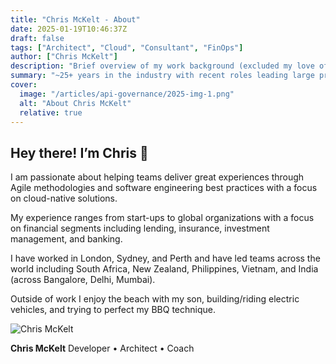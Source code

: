 ```yaml
---
title: "Chris McKelt - About"
date: 2025-01-19T10:46:37Z
draft: false
tags: ["Architect", "Cloud", "Consultant", "FinOps"]
author: ["Chris McKelt"]
description: "Brief overview of my work background (excluded my love of my family & Texas BBQ)"
summary: "~25+ years in the industry with recent roles leading large programs acros people process and technology~"
cover:
  image: "/articles/api-governance/2025-img-1.png"
  alt: "About Chris McKelt"
  relative: true
---
```


## Hey there! I’m Chris 👋

I am passionate about helping teams deliver great experiences through Agile methodologies and software engineering best practices with a focus on cloud-native solutions.

My experience ranges from start-ups to global organizations with a focus on financial segments including lending, insurance, investment management, and banking.

I have worked in London, Sydney, and Perth and have led teams across the world including South Africa, New Zealand, Philippines, Vietnam, and India (across Bangalore, Delhi, Mumbai).

Outside of work I enjoy the beach with my son, building/riding electric vehicles, and trying to perfect my BBQ technique.

![Chris McKelt](https://blog.mckelt.com/me1.jpg "Chris McKelt")

**Chris McKelt**
Developer • Architect • Coach
